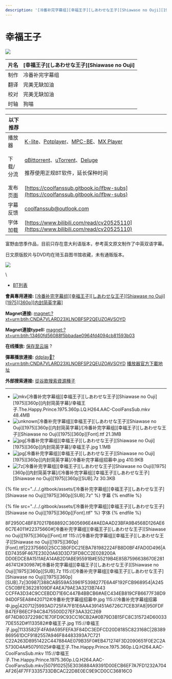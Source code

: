 ```yaml
---
description: '[冷番补完字幕组][幸福王子][しあわせな王子][Shiawase no Ouji][1975][360p][内封简英字幕]'
---
```


# 幸福王子

![](https://img.gejiba.com/images/6fea67042954402c9c545130e0b4e171.jpg)

&#x20;

| 片名 | \[幸福王子]\[しあわせな王子]\[Shiawase no Ouji] |
| -- | ------------------------------------ |
| 制作 | 冷番补完字幕组                              |
| 翻译 | 完美无缺加油                               |
| 校对 | 完美无缺加油                               |
| 时轴 | 狗喵                                   |

&#x20;

| 以下推荐  |                                                                                                                                                                                                                                              |
| ----- | -------------------------------------------------------------------------------------------------------------------------------------------------------------------------------------------------------------------------------------------- |
| 播放器   | [K-lite](https://codecguide.com/download\_kl.htm)、[Potplayer](https://potplayer.daum.net/)、[MPC-BE](https://sourceforge.net/projects/mpcbe/)、[MX Player](https://www.lanzoui.com/b688551)                                                    |
| 下载/分流 | <p><a href="https://github.com/c0re100/qBittorrent-Enhanced-Edition/releases">qBittorrent</a>、<a href="https://hungryxhz.lanzouu.com/iUAtd058gd4h">uTorrent</a>、<a href="https://deluge-torrent.org/">Deluge</a></p><p>推荐使用正规BT软件，延长保种时间</p> |
| 发布页面  | [https://coolfanssub.gitbook.io/lfbw-subs](https://coolfanssub.gitbook.io/lfbw-subs)                                                                                                                                                         |
| 字幕反馈  | coolfanssub@outlook.com                                                                                                                                                                                                                      |
| 字体加载  | [https://www.bilibili.com/read/cv20525110](https://www.bilibili.com/read/cv20525110)                                                                                                                                                         |

&#x20;富野由悠季作品，目前只存在意大利语版本，参考英文原文制作了中英双语字幕。

日文原版胶片与DVD均在琦玉县图书馆收藏，未有通贩版本。

&#x20;

![](https://img.gejiba.com/images/978071a1a11bf17e9f995c7a73e90c02.jpg)

\


* [BT列表](https://share.dmhy.org/topics/view/663768\_Shiawase\_no\_Ouji\_1975\_360p.html#tabs-1)

**會員專用連接:** [\[冷番补完字幕组\]\[幸福王子\]\[しあわせな王子\]\[Shiawase no Ouji\]\[1975\]\[360p\]\[内封简英字幕\]](https://dl.dmhy.org/2024/02/28/13460fd56088f5bbadae0964fd4094cb81593b03.torrent)

**Magnet連接:** [magnet:?xt=urn:btih:CNDA7VLARD23XLNOBFSP2QEUZOAVSOYD](https://magnet/?xt=urn:btih:CNDA7VLARD23XLNOBFSP2QEUZOAVSOYD\&dn=\&tr=http%3A%2F%2F104.143.10.186%3A8000%2Fannounce\&tr=udp%3A%2F%2F104.143.10.186%3A8000%2Fannounce\&tr=http%3A%2F%2Ftracker.openbittorrent.com%3A80%2Fannounce\&tr=http%3A%2F%2Ftracker3.itzmx.com%3A6961%2Fannounce\&tr=http%3A%2F%2Ftracker4.itzmx.com%3A2710%2Fannounce\&tr=http%3A%2F%2Ftracker.publicbt.com%3A80%2Fannounce\&tr=http%3A%2F%2Ftracker.prq.to%2Fannounce\&tr=http%3A%2F%2Fopen.acgtracker.com%3A1096%2Fannounce\&tr=https%3A%2F%2Ft-115.rhcloud.com%2Fonly\_for\_ylbud\&tr=http%3A%2F%2Ftracker1.itzmx.com%3A8080%2Fannounce\&tr=http%3A%2F%2Ftracker2.itzmx.com%3A6961%2Fannounce\&tr=udp%3A%2F%2Ftracker1.itzmx.com%3A8080%2Fannounce\&tr=udp%3A%2F%2Ftracker2.itzmx.com%3A6961%2Fannounce\&tr=udp%3A%2F%2Ftracker3.itzmx.com%3A6961%2Fannounce\&tr=udp%3A%2F%2Ftracker4.itzmx.com%3A2710%2Fannounce\&tr=http%3A%2F%2Fnyaa.tracker.wf%3A7777%2Fannounce)

**Magnet連接typeII:** [magnet:?xt=urn:btih:13460fd56088f5bbadae0964fd4094cb81593b03](https://magnet/?xt=urn:btih:13460fd56088f5bbadae0964fd4094cb81593b03)

**在线播放:** [保存至云端](https://mypikpak.com/drive/url-checker?url=magnet:?xt=urn:btih:13460fd56088f5bbadae0964fd4094cb81593b03) ?

**彈幕播放連接:** [ddplay:magnet:?xt=urn:btih:CNDA7VLARD23XLNOBFSP2QEUZOAVSOYD](ddplay:magnet:?xt=urn:btih:CNDA7VLARD23XLNOBFSP2QEUZOAVSOYD\&dn=\&tr=http%3A%2F%2F104.143.10.186%3A8000%2Fannounce\&tr=udp%3A%2F%2F104.143.10.186%3A8000%2Fannounce\&tr=http%3A%2F%2Ftracker.openbittorrent.com%3A80%2Fannounce\&tr=http%3A%2F%2Ftracker3.itzmx.com%3A6961%2Fannounce\&tr=http%3A%2F%2Ftracker4.itzmx.com%3A2710%2Fannounce\&tr=http%3A%2F%2Ftracker.publicbt.com%3A80%2Fannounce\&tr=http%3A%2F%2Ftracker.prq.to%2Fannounce\&tr=http%3A%2F%2Fopen.acgtracker.com%3A1096%2Fannounce\&tr=https%3A%2F%2Ft-115.rhcloud.com%2Fonly\_for\_ylbud\&tr=http%3A%2F%2Ftracker1.itzmx.com%3A8080%2Fannounce\&tr=http%3A%2F%2Ftracker2.itzmx.com%3A6961%2Fannounce\&tr=udp%3A%2F%2Ftracker1.itzmx.com%3A8080%2Fannounce\&tr=udp%3A%2F%2Ftracker2.itzmx.com%3A6961%2Fannounce\&tr=udp%3A%2F%2Ftracker3.itzmx.com%3A6961%2Fannounce\&tr=udp%3A%2F%2Ftracker4.itzmx.com%3A2710%2Fannounce\&tr=http%3A%2F%2Fnyaa.tracker.wf%3A7777%2Fannounce) [播放器官方下載地址](http://www.dandanplay.com/?from=dmhy)

**外部搜索連接:** [從谷歌搜索資源種子](https://www.google.com/search?oe=utf-8\&q=13460fd56088f5bbadae0964fd4094cb81593b03)

***

* ![mkv](https://share.dmhy.org/images/icon/mkv.gif)\[冷番补完字幕组]\[幸福王子]\[しあわせな王子]\[Shiawase no Ouji]\[1975]\[360p]\[内封简英字幕]/幸福王子.The.Happy.Prince.1975.360p.LQ.H264.AAC-CoolFansSub.mkv 48.4MB
* ![unknown](https://share.dmhy.org/images/icon/unknown.gif)\[冷番补完字幕组]\[幸福王子]\[しあわせな王子]\[Shiawase no Ouji]\[1975]\[360p]\[内封简英字幕]/\[冷番补完字幕组]\[幸福王子]\[しあわせな王子]\[Shiawase no Ouji]\[1975]\[360p]\[Font].ttf 21.3MB
* ![jpg](https://share.dmhy.org/images/icon/jpg.gif)\[冷番补完字幕组]\[幸福王子]\[しあわせな王子]\[Shiawase no Ouji]\[1975]\[360p]\[内封简英字幕]/幸福王子.jpg 1.1MB
* ![jpg](https://share.dmhy.org/images/icon/jpg.gif)\[冷番补完字幕组]\[幸福王子]\[しあわせな王子]\[Shiawase no Ouji]\[1975]\[360p]\[内封简英字幕]/冷番补完字幕组招募中.jpg 410.9KB
* ![7z](https://share.dmhy.org/images/icon/7z.gif)\[冷番补完字幕组]\[幸福王子]\[しあわせな王子]\[Shiawase no Ouji]\[1975]\[360p]\[内封简英字幕]/\[冷番补完字幕组]\[幸福王子]\[しあわせな王子]\[Shiawase no Ouji]\[1975]\[360p]\[SUB].7z 30.3KB



{% file src="../../.gitbook/assets/[冷番补完字幕组][幸福王子][しあわせな王子][Shiawase no Ouji][1975][360p][SUB].7z" %}
字幕
{% endfile %}



{% file src="../../.gitbook/assets/[冷番补完字幕组][幸福王子][しあわせな王子][Shiawase no Ouji][1975][360p][Font].ttf" %}
字体
{% endfile %}

8F2950C4BF870217B68892C3605696E4#AEDAAD23BFA9B4568D126AE66C7E4011#22375660#\[冷番补完字幕组]\[幸福王子]\[しあわせな王子]\[Shiawase no Ouji]\[1975]\[360p]\[Font].ttf 115://\[冷番补完字幕组]\[幸福王子]\[しあわせな王子]\[Shiawase no Ouji]\[1975]\[360p]\[Font].ttf|22375660|25CC3B0FDC21EBA781982224FB8D0BF4FAD0D496|AED74359F467E23020A63D3D73FD8CC2E028200A DD0EDCE8A1511AEA14AB2D1ABE95591B#E55219B4E85B7596638670E281467412#30987#\[冷番补完字幕组]\[幸福王子]\[しあわせな王子]\[Shiawase no Ouji]\[1975]\[360p]\[SUB].7z 115://\[冷番补完字幕组]\[幸福王子]\[しあわせな王子]\[Shiawase no Ouji]\[1975]\[360p]\[SUB].7z|30987|388CAB559A53961F5398277E6A4F192FCB968954|A245C5C0BFE36228109DF4AEA79AE3A3213B7443 CCFFA3D34C9CCEBDD71E6C447B4BBCB6#AEC434EB819CFB6677F38D994D0F5EA8#420712#冷番补完字幕组招募中.jpg 115://冷番补完字幕组招募中.jpg|420712|5993AD725FA7FB1E6AA4391451A6726C7CEB3FA8|950FDFB47EFB6ECF94C8475500D27EF3AA32C269 6F74D80372298C1E70FD9C93CC16CB2A#0B79D3B15FC8C315724D600337DE552D#1133582#幸福王子.jpg 115://幸福王子.jpg|1133582|F4FA9A595FEFA3F84DC3EDFCD20D8185C823168C|2B389869561DCF9182557A946F84483393A7C721 C22A263D8951422C447884AE079B35F0#EB471274F3D2090651F0E2C2A5730D4A#50791025#幸福王子.The.Happy.Prince.1975.360p.LQ.H264.AAC-CoolFansSub.mkv 115://幸福王子.The.Happy.Prince.1975.360p.LQ.H264.AAC-CoolFansSub.mkv|50791025|5E3036884A9391D00ECB6EF7A7FD1232A704AF26|4F7FF3335733DBCAC22D8E0EC9E9CD0CC36816C0

